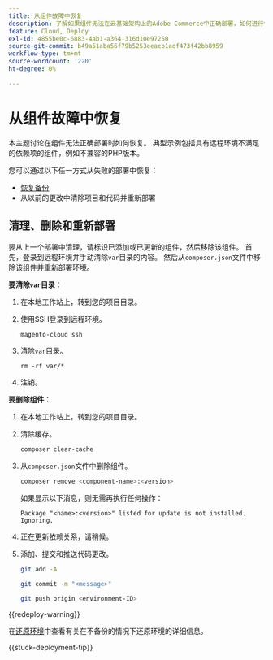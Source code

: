 ```yaml
---
title: 从组件故障中恢复
description: 了解如果组件无法在云基础架构上的Adobe Commerce中正确部署，如何进行恢复。
feature: Cloud, Deploy
exl-id: 4855be0c-6883-4ab1-a364-316d10e97250
source-git-commit: b49a51aba56f79b5253eeacb1adf473f42bb8959
workflow-type: tm+mt
source-wordcount: '220'
ht-degree: 0%

---
```


# 从组件故障中恢复

本主题讨论在组件无法正确部署时如何恢复。 典型示例包括具有远程环境不满足的依赖项的组件，例如不兼容的PHP版本。

您可以通过以下任一方式从失败的部署中恢复：

- [恢复备份](../storage/snapshots.md#restore-a-snapshot)
- 从以前的更改中清除项目和代码并重新部署

## 清理、删除和重新部署

要从上一个部署中清理，请标识已添加或已更新的组件，然后移除该组件。 首先，登录到远程环境并手动清除`var`目录的内容。 然后从`composer.json`文件中移除该组件并重新部署环境。

**要清除`var`目录**：

1. 在本地工作站上，转到您的项目目录。

1. 使用SSH登录到远程环境。

   ```bash
   magento-cloud ssh
   ```

1. 清除`var`目录。

   ```shell
   rm -rf var/*
   ```

1. 注销。

**要删除组件**：

1. 在本地工作站上，转到您的项目目录。

1. 清除缓存。

   ```bash
   composer clear-cache
   ```

1. 从`composer.json`文件中删除组件。

   ```bash
   composer remove <component-name>:<version>
   ```

   如果显示以下消息，则无需再执行任何操作：

   ```
   Package "<name>:<version>" listed for update is not installed. Ignoring.
   ```

1. 正在更新依赖关系，请稍候。

1. 添加、提交和推送代码更改。

   ```bash
   git add -A
   ```

   ```bash
   git commit -m "<message>"
   ```

   ```bash
   git push origin <environment-ID>
   ```

{{redeploy-warning}}

在[还原环境](../development/restore-environment.md)中查看有关在不备份的情况下还原环境的详细信息。

{{stuck-deployment-tip}}

